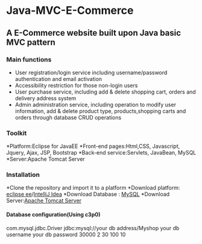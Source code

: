 # Java-MVC-E-Commerce
## A E-Commerce website built upon Java basic MVC pattern

### Main functions
* User registration/login service including username/password authentication and email activation
* Accessibility restriction for those non-login users
* User purchase service, including add & delete shopping cart, orders and delivery address system
* Admin administration service, including operation to modify user information, add & delete product type, products,shopping carts and orders through database CRUD operations

### Toolkit
*Platform:Eclipse for JavaEE
*Front-end pages:Html,CSS, Javascript, Jquery, Ajax, JSP, Bootstrap
*Back-end service:Servlets, JavaBean, MySQL
*Server:Apache Tomcat Server

### Installation

*Clone the repository and import it to a platform
*Download platform: [eclipse ee](https://www.eclipse.org/downloads/)/[IntelliJ Idea](https://www.jetbrains.com/idea/)
*Download Database : [MySQL](https://www.mysql.com/downloads/)
*Download Server:[Apache Tomcat Server](https://tomcat.apache.org/)

#### Database configuration(Using c3p0)
  <c3p0-config>
	<default-config>
		<property name="driverClass">com.mysql.jdbc.Driver</property>
		<property name="jdbcUrl">jdbc:mysql://your db address/Myshop</property>
		<property name="user">your db username</property>
		<property name="password">your db password</property>
		<property name="checkoutTimeout">30000</property>
		<property name="initialPoolSize">2</property>
		<property name="maxIdleTime">30</property>
		<property name="maxPoolSize">100</property>
		<property name="minPoolSize">10</property>
	</default-config> 
 </c3p0-config>
 

 









